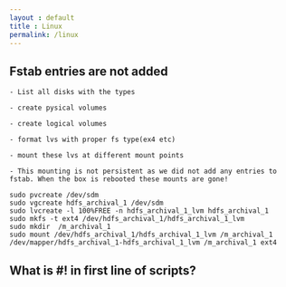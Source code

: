 ```yaml
---
layout : default
title : Linux
permalink: /linux
---
```


## Fstab entries are not added

    - List all disks with the types 

    - create pysical volumes

    - create logical volumes

    - format lvs with proper fs type(ex4 etc)

    - mount these lvs at different mount points

    - This mounting is not persistent as we did not add any entries to fstab. When the box is rebooted these mounts are gone!

    sudo pvcreate /dev/sdm
	sudo vgcreate hdfs_archival_1 /dev/sdm
	sudo lvcreate -l 100%FREE -n hdfs_archival_1_lvm hdfs_archival_1
	sudo mkfs -t ext4 /dev/hdfs_archival_1/hdfs_archival_1_lvm
	sudo mkdir  /m_archival_1
	sudo mount /dev/hdfs_archival_1/hdfs_archival_1_lvm /m_archival_1
	/dev/mapper/hdfs_archival_1-hdfs_archival_1_lvm /m_archival_1 ext4


##  What is #! in first line of scripts?